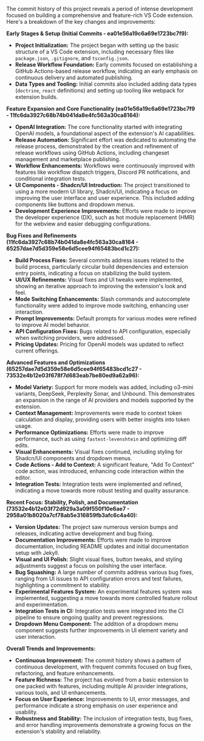 The commit history of this project reveals a period of intense development focused on building a comprehensive and feature-rich VS Code extension.  Here's a breakdown of the key changes and improvements:

**Early Stages & Setup (Initial Commits - ea01e56a19c6a69e1723bc7f9):**

* **Project Initialization:** The project began with setting up the basic structure of a VS Code extension, including necessary files like `package.json`, `.gitignore`, and `tsconfig.json`.
* **Release Workflow Foundation:** Early commits focused on establishing a GitHub Actions-based release workflow, indicating an early emphasis on continuous delivery and automated publishing.
* **Data Types and Tooling:**  Initial commits also included adding data types (`doctrine`, `react` definitions) and setting up tooling like webpack for extension builds.

**Feature Expansion and Core Functionality (ea01e56a19c6a69e1723bc7f9 - 11fc6da3927c68b74b041da8e4fc563a30ca8164):**

* **OpenAI Integration:**  The core functionality started with integrating OpenAI models, a foundational aspect of the extension's AI capabilities.
* **Release Automation:**  Significant effort was dedicated to automating the release process, demonstrated by the creation and refinement of release workflows using GitHub Actions, including changeset management and marketplace publishing.
* **Workflow Enhancements:**  Workflows were continuously improved with features like workflow dispatch triggers, Discord PR notifications, and conditional integration tests.
* **UI Components - Shadcn/UI Introduction:**  The project transitioned to using a more modern UI library, Shadcn/UI, indicating a focus on improving the user interface and user experience. This included adding components like buttons and dropdown menus.
* **Development Experience Improvements:**  Efforts were made to improve the developer experience (DX), such as hot module replacement (HMR) for the webview and easier debugging configurations.

**Bug Fixes and Refinements (11fc6da3927c68b74b041da8e4fc563a30ca8164 - 65257dae7d5d359e58e6d5cee94f65483bcd1c27):**

* **Build Process Fixes:**  Several commits address issues related to the build process, particularly circular build dependencies and extension entry points, indicating a focus on stabilizing the build system.
* **UI/UX Refinements:**  Visual fixes and UI tweaks were implemented, showing an iterative approach to improving the extension's look and feel.
* **Mode Switching Enhancements:**  Slash commands and autocomplete functionality were added to improve mode switching, enhancing user interaction.
* **Prompt Improvements:**  Default prompts for various modes were refined to improve AI model behavior.
* **API Configuration Fixes:**  Bugs related to API configuration, especially when switching providers, were addressed.
* **Pricing Updates:**  Pricing for OpenAI models was updated to reflect current offerings.

**Advanced Features and Optimizations (65257dae7d5d359e58e6d5cee94f65483bcd1c27 - 73532e4b12e03f678f7d683eab7be80ed9a62a96):**

* **Model Variety:**  Support for more models was added, including o3-mini variants, DeepSeek, Perplexity Sonar, and Unbound. This demonstrates an expansion in the range of AI providers and models supported by the extension.
* **Context Management:**  Improvements were made to context token calculation and display, providing users with better insights into token usage.
* **Performance Optimizations:**  Efforts were made to improve performance, such as using `fastest-levenshtein` and optimizing diff edits.
* **Visual Enhancements:** Visual fixes continued, including styling for Shadcn/UI components and dropdown menus.
* **Code Actions - Add to Context:** A significant feature, "Add To Context" code action, was introduced, enhancing code interaction within the editor.
* **Integration Tests:**  Integration tests were implemented and refined, indicating a move towards more robust testing and quality assurance.

**Recent Focus: Stability, Polish, and Documentation (73532e4b12e03f72d929a3a09f550f10e6ae7 - 2958a01b8020a7cf78ab5e316859fb3afc6c4a40):**

* **Version Updates:**  The project saw numerous version bumps and releases, indicating active development and bug fixing.
* **Documentation Improvements:**  Efforts were made to improve documentation, including README updates and initial documentation setup with Jekyll.
* **Visual and UI Polish:**  Slight visual fixes, button tweaks, and styling adjustments suggest a focus on polishing the user interface.
* **Bug Squashing:**  A large number of commits address various bug fixes, ranging from UI issues to API configuration errors and test failures, highlighting a commitment to stability.
* **Experimental Features System:**  An experimental features system was implemented, suggesting a move towards more controlled feature rollout and experimentation.
* **Integration Tests in CI:**  Integration tests were integrated into the CI pipeline to ensure ongoing quality and prevent regressions.
* **Dropdown Menu Component:** The addition of a dropdown menu component suggests further improvements in UI element variety and user interaction.

**Overall Trends and Improvements:**

* **Continuous Improvement:** The commit history shows a pattern of continuous development, with frequent commits focused on bug fixes, refactoring, and feature enhancements.
* **Feature Richness:** The project has evolved from a basic extension to one packed with features, including multiple AI provider integrations, various tools, and UI enhancements.
* **Focus on User Experience:**  Improvements to UI, error messages, and performance indicate a strong emphasis on user experience and usability.
* **Robustness and Stability:** The inclusion of integration tests, bug fixes, and error handling improvements demonstrate a growing focus on the extension's stability and reliability.